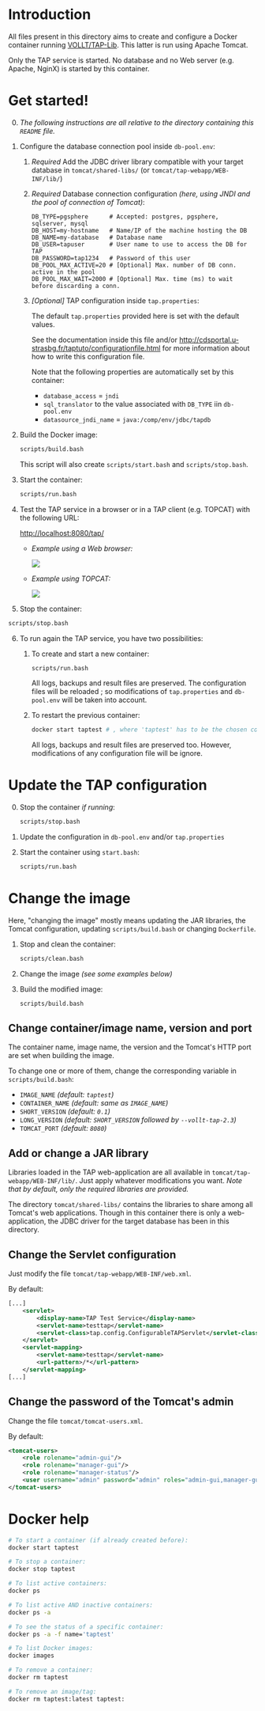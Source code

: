 # Introduction

All files present in this directory aims to create and configure a Docker container running [VOLLT/TAP-Lib](http://cdsportal.u-strasbg.fr/taptuto/index.html). This latter is run using Apache Tomcat.

Only the TAP service is started. No database and no Web server (e.g. Apache, NginX) is started by this container.



# Get started!

0. _The following instructions are all relative to the directory containing this `README` file._

1. Configure the database connection pool inside `db-pool.env`:

   1. _Required_ Add the JDBC driver library compatible with your target database in `tomcat/shared-libs/` (or `tomcat/tap-webapp/WEB-INF/lib/`)

   2. _Required_ Database connection configuration _(here, using JNDI and the pool of connection of Tomcat)_:

      ```
      DB_TYPE=pgsphere      # Accepted: postgres, pgsphere, sqlserver, mysql
      DB_HOST=my-hostname   # Name/IP of the machine hosting the DB
      DB_NAME=my-database   # Database name
      DB_USER=tapuser       # User name to use to access the DB for TAP
      DB_PASSWORD=tap1234   # Password of this user
      DB_POOL_MAX_ACTIVE=20 # [Optional] Max. number of DB conn. active in the pool
      DB_POOL_MAX_WAIT=2000 # [Optional] Max. time (ms) to wait before discarding a conn.
      ```

   3. _[Optional]_ TAP configuration inside `tap.properties`:

      The default `tap.properties` provided here is set with the default values.

      See the documentation inside this file and/or <http://cdsportal.u-strasbg.fr/taptuto/configurationfile.html> for more information about how to write this configuration file.

      Note that the following properties are automatically set by this container:

      - `database_access` = `jndi`
      - `sql_translator` to the value associated with `DB_TYPE` iin `db-pool.env`
      - `datasource_jndi_name` = `java:/comp/env/jdbc/tapdb`

      

2. Build the Docker image:

   ```bash
   scripts/build.bash
   ```

   This script will also create `scripts/start.bash` and `scripts/stop.bash`.

   

3. Start the container:

   ```bash
   scripts/run.bash
   ```

   

4. Test the TAP service in a browser or in a TAP client (e.g. TOPCAT) with the following URL:

   <http://localhost:8080/tap/>

   * _Example using a Web browser:_

     ![](img/screenshot_browser.png)

   * _Example using TOPCAT:_

     ![](img/screenshot_topcat.png)



5. Stop the container:

```bash
scripts/stop.bash
```



6. To run again the TAP service, you have two possibilities:

   1. To create and start a new container:

      ```bash
      scripts/run.bash
      ```

      All logs, backups and result files are preserved. The configuration files will be reloaded ; so modifications of `tap.properties` and `db-pool.env` will be taken into account.

   2. To restart the previous container:

      ```bash
      docker start taptest # , where 'taptest' has to be the chosen container name
      ```

      All logs, backups and result files are preserved too. However, modifications of any configuration file will be ignore.



# Update the TAP configuration

0. Stop the container _if running_:

   ```bash
   scripts/stop.bash
   ```

1. Update the configuration in `db-pool.env` and/or `tap.properties`

2. Start the container using `start.bash`:

   ```bash
   scripts/run.bash
   ```



# Change the image

Here, "changing the image" mostly means updating the JAR libraries, the Tomcat configuration, updating `scripts/build.bash` or changing `Dockerfile`.

1. Stop and clean the container:

   ```bash
   scripts/clean.bash
   ```

2. Change the image _(see some examples below)_

3. Build the modified image:

   ```bash
   scripts/build.bash
   ```

## Change container/image name, version and port

The container name, image name, the version and the Tomcat's HTTP port are set when building the image.

To change one or more of them, change the corresponding variable in `scripts/build.bash`:

- `IMAGE_NAME` _(default: `taptest`)_
- `CONTAINER_NAME` _(default: same as `IMAGE_NAME`)_
- `SHORT_VERSION` _(default: `0.1`)_
- `LONG_VERSION` _(default: `SHORT_VERSION` followed by `--vollt-tap-2.3`)_
- `TOMCAT_PORT` _(default: `8080`)_



## Add or change a JAR library

Libraries loaded in the TAP web-application are all available in `tomcat/tap-webapp/WEB-INF/lib/`. Just apply whatever modifications you want. _Note that by default, only the required libraries are provided._

The directory `tomcat/shared-libs/` contains the libraries to share among all Tomcat's web applications. Though in this container there is only a web-application, the JDBC driver for the target database has been in this directory.



## Change the Servlet configuration

Just modify the file `tomcat/tap-webapp/WEB-INF/web.xml`.

By default:

```xml
[...]
	<servlet>
        <display-name>TAP Test Service</display-name>
        <servlet-name>testtap</servlet-name>
        <servlet-class>tap.config.ConfigurableTAPServlet</servlet-class>
    </servlet>
    <servlet-mapping>
        <servlet-name>testtap</servlet-name>
        <url-pattern>/*</url-pattern>
    </servlet-mapping>
[...]
```



## Change the password of the Tomcat's admin

Change the file `tomcat/tomcat-users.xml`.

By default:

```xml
<tomcat-users>
	<role rolename="admin-gui"/>
	<role rolename="manager-gui"/>
	<role rolename="manager-status"/>
	<user username="admin" password="admin" roles="admin-gui,manager-gui,manager-status"/>
</tomcat-users>
```





# Docker help

```bash
# To start a container (if already created before):
docker start taptest

# To stop a container:
docker stop taptest

# To list active containers:
docker ps

# To list active AND inactive containers:
docker ps -a

# To see the status of a specific container:
docker ps -a -f name='taptest'

# To list Docker images:
docker images

# To remove a container:
docker rm taptest

# To remove an image/tag:
docker rm taptest:latest taptest:
```

